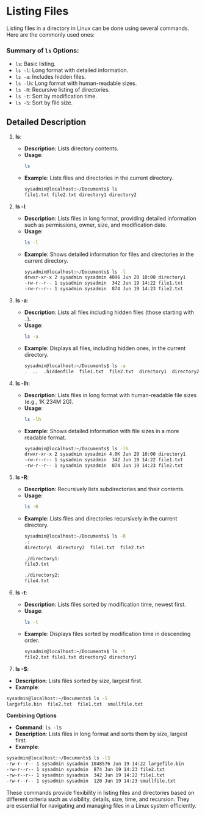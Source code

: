 # Listing Files

Listing files in a directory in Linux can be done using several commands. Here are the commonly used ones:
### Summary of `ls` Options:
- `ls`: Basic listing.
- `ls -l`: Long format with detailed information.
- `ls -a`: Includes hidden files.
- `ls -lh`: Long format with human-readable sizes.
- `ls -R`: Recursive listing of directories.
- `ls -t`: Sort by modification time.
- `ls -S`: Sort by file size.

## Detailed Description

1. **ls**:
   - **Description**: Lists directory contents.
   - **Usage**: 
     ```bash
     ls
     ```
   - **Example**: Lists files and directories in the current directory.
     ```bash
     sysadmin@localhost:~/Documents$ ls
     file1.txt file2.txt directory1 directory2
     ```

2. **ls -l**:
   - **Description**: Lists files in long format, providing detailed information such as permissions, owner, size, and modification date.
   - **Usage**: 
     ```bash
     ls -l
     ```
   - **Example**: Shows detailed information for files and directories in the current directory.
     ```bash
     sysadmin@localhost:~/Documents$ ls -l
     drwxr-xr-x 2 sysadmin sysadmin 4096 Jun 20 10:00 directory1
     -rw-r--r-- 1 sysadmin sysadmin  342 Jun 19 14:22 file1.txt
     -rw-r--r-- 1 sysadmin sysadmin  874 Jun 19 14:23 file2.txt
     ```

3. **ls -a**:
   - **Description**: Lists all files including hidden files (those starting with `.`).
   - **Usage**: 
     ```bash
     ls -a
     ```
   - **Example**: Displays all files, including hidden ones, in the current directory.
     ```bash
     sysadmin@localhost:~/Documents$ ls -a
     .  ..  .hiddenfile  file1.txt  file2.txt  directory1  directory2
     ```

4. **ls -lh**:
   - **Description**: Lists files in long format with human-readable file sizes (e.g., 1K 234M 2G).
   - **Usage**: 
     ```bash
     ls -lh
     ```
   - **Example**: Shows detailed information with file sizes in a more readable format.
     ```bash
     sysadmin@localhost:~/Documents$ ls -lh
     drwxr-xr-x 2 sysadmin sysadmin 4.0K Jun 20 10:00 directory1
     -rw-r--r-- 1 sysadmin sysadmin  342 Jun 19 14:22 file1.txt
     -rw-r--r-- 1 sysadmin sysadmin  874 Jun 19 14:23 file2.txt
     ```

5. **ls -R**:
   - **Description**: Recursively lists subdirectories and their contents.
   - **Usage**: 
     ```bash
     ls -R
     ```
   - **Example**: Lists files and directories recursively in the current directory.
     ```bash
     sysadmin@localhost:~/Documents$ ls -R
     .:
     directory1  directory2  file1.txt  file2.txt

     ./directory1:
     file3.txt

     ./directory2:
     file4.txt
     ```

6. **ls -t**:
   - **Description**: Lists files sorted by modification time, newest first.
   - **Usage**: 
     ```bash
     ls -t
     ```
   - **Example**: Displays files sorted by modification time in descending order.
     ```bash
     sysadmin@localhost:~/Documents$ ls -t
     file2.txt file1.txt directory2 directory1
     ```

7. **ls -S**:
- **Description**: Lists files sorted by size, largest first.
- **Example**:
```bash
sysadmin@localhost:~/Documents$ ls -S 
largefile.bin  file2.txt  file1.txt  smallfile.txt
```

**Combining Options**

- **Command**: `ls -lS`
- **Description**: Lists files in long format and sorts them by size, largest first.
- **Example**:    
```bash
sysadmin@localhost:~/Documents$ ls -lS 
-rw-r--r-- 1 sysadmin sysadmin 1048576 Jun 19 14:22 largefile.bin 
-rw-r--r-- 1 sysadmin sysadmin  874 Jun 19 14:23 file2.txt 
-rw-r--r-- 1 sysadmin sysadmin  342 Jun 19 14:22 file1.txt 
-rw-r--r-- 1 sysadmin sysadmin  120 Jun 19 14:23 smallfile.txt
```


These commands provide flexibility in listing files and directories based on different criteria such as visibility, details, size, time, and recursion. They are essential for navigating and managing files in a Linux system efficiently.